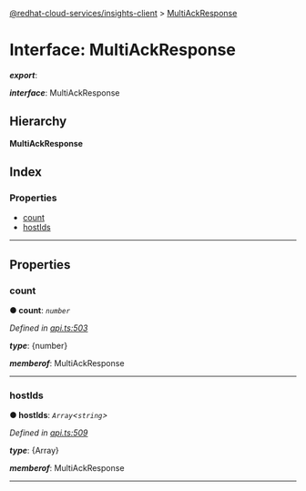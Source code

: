 [@redhat-cloud-services/insights-client](../README.md) > [MultiAckResponse](../interfaces/multiackresponse.md)

# Interface: MultiAckResponse

*__export__*: 

*__interface__*: MultiAckResponse

## Hierarchy

**MultiAckResponse**

## Index

### Properties

* [count](multiackresponse.md#count)
* [hostIds](multiackresponse.md#hostids)

---

## Properties

<a id="count"></a>

###  count

**● count**: *`number`*

*Defined in [api.ts:503](https://github.com/RedHatInsights/javascript-clients/blob/master/packages/insights/api.ts#L503)*

*__type__*: {number}

*__memberof__*: MultiAckResponse

___
<a id="hostids"></a>

###  hostIds

**● hostIds**: *`Array`<`string`>*

*Defined in [api.ts:509](https://github.com/RedHatInsights/javascript-clients/blob/master/packages/insights/api.ts#L509)*

*__type__*: {Array}

*__memberof__*: MultiAckResponse

___

